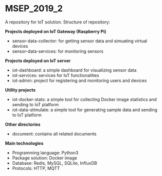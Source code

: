 # MSEP_2019_2

A repository for IoT solution.
Structure of repository:

**Projects deployed on IoT Gateway (Raspberry Pi)**

- sensor-data-collector: for getting sensor data and simuating virtual devices
- sensor-data-services: for monitoring sensors

**Projects deployed on IoT server**

- iot-dashboard: a simple dashboard for visualizing sensor data
- iot-services: services for IoT functionalities
- iot-admin: project for registering and monitoring users and devices

**Utility projects**

- iot-docker-stats: a simple tool for collecting Docker image statistics and sending to IoT platform
- iot-data-stimulate: a simple tool for generating sample data and sending to IoT platform

**Other directories**

- document: contains all related documents

**Main technologies**

- Programming language: Python3
- Package solution: Docker image
- Database: Redis, MySQL, SQLite, InfluxDB
- Protocols: HTTP, MQTT

